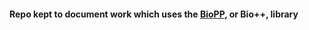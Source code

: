 #### Repo kept to document work which uses the [BioPP](https://github.com/BioPP), or Bio++, library 
